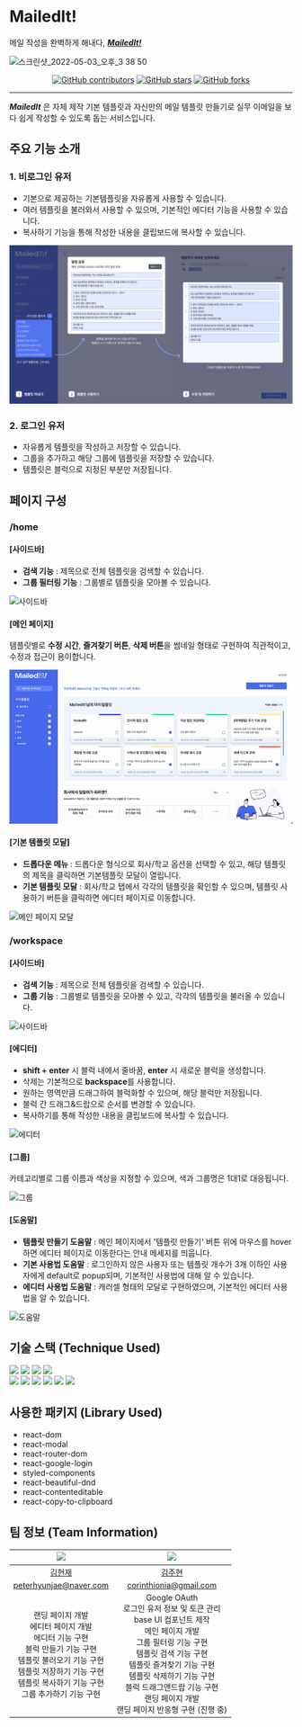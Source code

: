 # MailedIt!

메일 작성을 완벽하게 해내다, [**_MailedIt!_**](https://mailedit.me/)

<img width="1000" alt="스크린샷_2022-05-03_오후_3 38 50" src="https://user-images.githubusercontent.com/79887293/169654891-18be63bf-d001-4b8f-82f5-00f4adc1682e.png">


<p align="center">
	<a href="https://github.com/Team-MailedIt/mailedit-client/graphs/contributors"><img alt="GitHub contributors" src="https://img.shields.io/github/contributors/Team-MailedIt/mailedit-client?color=success"></a>
	<a href="https://github.com/Team-MailedIt/mailedit-client/stargazers"><img alt="GitHub stars" src="https://img.shields.io/github/stars/Team-MailedIt/mailedit-client"></a>
	<a href="https://github.com/Team-MailedIt/mailedit-client/network"><img alt="GitHub forks" src="https://img.shields.io/github/forks/Team-MailedIt/mailedit-client"></a>
</p>

---

**_MailedIt_** 은 자체 제작 기본 템플릿과 자신만의 메일 템플릿 만들기로 실무 이메일을 보다 쉽게 작성할 수 있도록 돕는 서비스입니다.

## 주요 기능 소개

### 1. 비로그인 유저

- 기본으로 제공하는 기본템플릿을 자유롭게 사용할 수 있습니다.
- 여러 템플릿을 불러와서 사용할 수 있으며, 기본적인 에디터 기능을 사용할 수 있습니다.
- 복사하기 기능을 통해 작성한 내용을 클립보드에 복사할 수 있습니다.

<img src = "public/img/help_img.png"/>

### 2. 로그인 유저

- 자유롭게 템플릿을 작성하고 저장할 수 있습니다.
- 그룹을 추가하고 해당 그룹에 템플릿을 저장할 수 있습니다.
- 템플릿은 블럭으로 지정된 부분만 저장됩니다.

## 페이지 구성

### /home

#### [사이드바]

- **검색 기능** : 제목으로 전체 템플릿을 검색할 수 있습니다.
- **그룹 필터링 기능** : 그룹별로 템플릿을 모아볼 수 있습니다.

![사이드바](gif/sidebar.gif)

#### [메인 페이지]

템플릿별로 **수정 시간**, **즐겨찾기 버튼**, **삭제 버튼**을 썸네일 형태로 구현하여 직관적이고, 수정과 접근이 용이합니다.

![메인 페이지](gif/mainpage.gif)

#### [기본 템플릿 모달]

- **드롭다운 메뉴** : 드롭다운 형식으로 회사/학교 옵션을 선택할 수 있고, 해당 템플릿의 제목을 클릭하면 기본템플릿 모달이 열립니다.
- **기본 템플릿 모달** : 회사/학교 탭에서 각각의 템플릿을 확인할 수 있으며, 템플릿 사용하기 버튼을 클릭하면 에디터 페이지로 이동합니다.

![메인 페이지 모달](gif/mainmodal.gif)

### /workspace

#### [사이드바]

- **검색 기능** : 제목으로 전체 템플릿을 검색할 수 있습니다.
- **그룹 기능** : 그룹별로 템플릿을 모아볼 수 있고, 각각의 템플릿을 불러올 수 있습니다.

![사이드바](gif/ws_sidebar.gif)

#### [에디터]

- **shift + enter** 시 블럭 내에서 줄바꿈, **enter** 시 새로운 블럭을 생성합니다.
- 삭제는 기본적으로 **backspace**를 사용합니다.
- 원하는 영역만큼 드래그하여 블럭화할 수 있으며, 해당 블럭만 저장됩니다.
- 블럭 간 드래그&드랍으로 순서를 변경할 수 있습니다.
- 복사하기를 통해 작성한 내용을 클립보드에 복사할 수 있습니다.

![에디터](gif/editor.gif)

#### [그룹]

카테고리별로 그룹 이름과 색상을 지정할 수 있으며, 색과 그룹명은 1대1로 대응됩니다.

![그룹](gif/group.gif)

#### [도움말]

- **템플릿 만들기 도움말** : 메인 페이지에서 '템플릿 만들기' 버튼 위에 마우스를 hover하면 에디터 페이지로 이동한다는 안내 메세지를 띄웁니다.
- **기본 사용법 도움말** : 로그인하지 않은 사용자 또는 템플릿 개수가 3개 이하인 사용자에게 default로 popup되며, 기본적인 사용법에 대해 알 수 있습니다.
- **에디터 사용법 도움말** : 캐러셀 형태의 모달로 구현하였으며, 기본적인 에디터 사용법을 알 수 있습니다.

![도움말](gif/help.gif)

## 기술 스택 (Technique Used)

<img src="https://img.shields.io/badge/React-61DAFB?style=flat-square&logo=React&logoColor=white"/> <img src="https://img.shields.io/badge/JavaScript-F7DF1E?style=flat-square&logo=JavaScript&logoColor=white"/> <img src="https://img.shields.io/badge/styled components-DB7093?style=flat-square&logo=styledcomponents&logoColor=white"/> <img src="https://img.shields.io/badge/Google OAuth-4285F4?style=flat-square&logo=Google&logoColor=white"/>
<br/>
<img src="https://img.shields.io/badge/Postman-FF6C37?style=flat-square&logo=Postman&logoColor=white"/> <img src="https://img.shields.io/badge/Figma-F24E1E?style=flat-square&logo=Figma&logoColor=white"/> <img src="https://img.shields.io/badge/Axios-E01B22?style=flat-square"/> <img src="https://img.shields.io/badge/Slack-4A154B?style=flat-square&logo=Slack&logoColor=white"/> <img src="https://img.shields.io/badge/Notion-000000?style=flat-square&logo=Notion&logoColor=white"/> <img src="https://img.shields.io/badge/Vercel-000000?style=flat-square&logo=Vercel&logoColor=white"/>

## 사용한 패키지 (Library Used)

- react-dom
- react-modal
- react-router-dom
- react-google-login
- styled-components
- react-beautiful-dnd
- react-contenteditable
- react-copy-to-clipboard

## 팀 정보 (Team Information)

|                                                                 <img src="https://avatars.githubusercontent.com/u/46472252?v=4" width=150px>                                                                 |                                                                                                               <img src="https://avatars.githubusercontent.com/u/79887293?v=4" width=150px>                                                                                                               |
| :----------------------------------------------------------------------------------------------------------------------------------------------------------------------------------------------------------: | :------------------------------------------------------------------------------------------------------------------------------------------------------------------------------------------------------------------------------------------------------------------------------------------------------: |
|                                                                                    [김현재](https://github.com/itsnowkim)                                                                                    |                                                                                                                                [김주현](https://github.com/corinthionia)                                                                                                                                 |
|                                                                           [peterhyunjae@naver.com](mailto:peterhyunjae@naver.com)                                                                            |                                                                                                                         [corinthionia@gmail.com](mailto:corinthionia@gmail.com)                                                                                                                          |
| 랜딩 페이지 개발<br/>에디터 페이지 개발<br/>에디터 기능 구현<br/>블럭 만들기 기능 구현<br/>템플릿 불러오기 기능 구현<br/>템플릿 저장하기 기능 구현<br/>템플릿 복사하기 기능 구현<br/>그룹 추가하기 기능 구현 | Google OAuth<br/>로그인 유저 정보 및 토큰 관리<br/>base UI 컴포넌트 제작<br/>메인 페이지 개발<br/>그룹 필터링 기능 구현<br/>템플릿 검색 기능 구현<br/>템플릿 즐겨찾기 기능 구현<br/>템플릿 삭제하기 기능 구현<br/>블럭 드래그앤드랍 기능 구현<br/>랜딩 페이지 개발<br/>랜딩 페이지 반응형 구현 (진행 중) |
